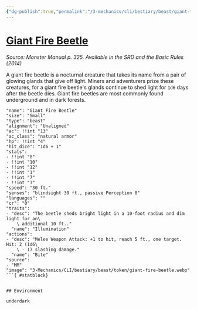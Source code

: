 ```yaml
---
{"dg-publish":true,"permalink":"/3-mechanics/cli/bestiary/beast/giant-fire-beetle/","tags":["ttrpg-cli/compendium/src/5e/mm","ttrpg-cli/monster/cr/0","ttrpg-cli/monster/environment/underdark","ttrpg-cli/monster/size/small","ttrpg-cli/monster/type/beast"],"noteIcon":""}
---
```


# [Giant Fire Beetle](3-Mechanics\CLI\bestiary\beast/giant-fire-beetle.md)
*Source: Monster Manual p. 325. Available in the <span title='Systems Reference Document (5.1)'>SRD</span> and the Basic Rules (2014)*  

A giant fire beetle is a nocturnal creature that takes its name from a pair of glowing glands that give off light. Miners and adventurers prize these creatures, for a giant fire beetle's glands continue to shed light for `1d6` days after the beetle dies. Giant fire beetles are most commonly found underground and in dark forests.

```statblock
"name": "Giant Fire Beetle"
"size": "Small"
"type": "beast"
"alignment": "Unaligned"
"ac": !!int "13"
"ac_class": "natural armor"
"hp": !!int "4"
"hit_dice": "1d6 + 1"
"stats":
- !!int "8"
- !!int "10"
- !!int "12"
- !!int "1"
- !!int "7"
- !!int "3"
"speed": "30 ft."
"senses": "blindsight 30 ft., passive Perception 8"
"languages": ""
"cr": "0"
"traits":
- "desc": "The beetle sheds bright light in a 10-foot radius and dim light for an\
    \ additional 10 ft.."
  "name": "Illumination"
"actions":
- "desc": "Melee Weapon Attack: +1 to hit, reach 5 ft., one target. Hit: 2 (1d6\
    \ - 1) slashing damage."
  "name": "Bite"
"source":
- "MM"
"image": "3-Mechanics/CLI/bestiary/beast/token/giant-fire-beetle.webp"
```{ #statblock}


## Environment

underdark